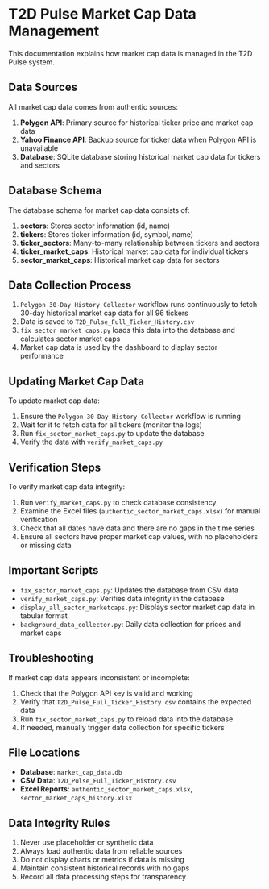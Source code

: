 # T2D Pulse Market Cap Data Management

This documentation explains how market cap data is managed in the T2D Pulse system.

## Data Sources

All market cap data comes from authentic sources:

1. **Polygon API**: Primary source for historical ticker price and market cap data
2. **Yahoo Finance API**: Backup source for ticker data when Polygon API is unavailable
3. **Database**: SQLite database storing historical market cap data for tickers and sectors

## Database Schema

The database schema for market cap data consists of:

1. **sectors**: Stores sector information (id, name)
2. **tickers**: Stores ticker information (id, symbol, name)
3. **ticker_sectors**: Many-to-many relationship between tickers and sectors
4. **ticker_market_caps**: Historical market cap data for individual tickers
5. **sector_market_caps**: Historical market cap data for sectors

## Data Collection Process

1. `Polygon 30-Day History Collector` workflow runs continuously to fetch 30-day historical market cap data for all 96 tickers
2. Data is saved to `T2D_Pulse_Full_Ticker_History.csv`
3. `fix_sector_market_caps.py` loads this data into the database and calculates sector market caps
4. Market cap data is used by the dashboard to display sector performance

## Updating Market Cap Data

To update market cap data:

1. Ensure the `Polygon 30-Day History Collector` workflow is running
2. Wait for it to fetch data for all tickers (monitor the logs)
3. Run `fix_sector_market_caps.py` to update the database
4. Verify the data with `verify_market_caps.py`

## Verification Steps

To verify market cap data integrity:

1. Run `verify_market_caps.py` to check database consistency
2. Examine the Excel files (`authentic_sector_market_caps.xlsx`) for manual verification
3. Check that all dates have data and there are no gaps in the time series
4. Ensure all sectors have proper market cap values, with no placeholders or missing data

## Important Scripts

- `fix_sector_market_caps.py`: Updates the database from CSV data
- `verify_market_caps.py`: Verifies data integrity in the database
- `display_all_sector_marketcaps.py`: Displays sector market cap data in tabular format
- `background_data_collector.py`: Daily data collection for prices and market caps

## Troubleshooting

If market cap data appears inconsistent or incomplete:

1. Check that the Polygon API key is valid and working
2. Verify that `T2D_Pulse_Full_Ticker_History.csv` contains the expected data
3. Run `fix_sector_market_caps.py` to reload data into the database
4. If needed, manually trigger data collection for specific tickers

## File Locations

- **Database**: `market_cap_data.db` 
- **CSV Data**: `T2D_Pulse_Full_Ticker_History.csv`
- **Excel Reports**: `authentic_sector_market_caps.xlsx`, `sector_market_caps_history.xlsx`

## Data Integrity Rules

1. Never use placeholder or synthetic data
2. Always load authentic data from reliable sources 
3. Do not display charts or metrics if data is missing
4. Maintain consistent historical records with no gaps
5. Record all data processing steps for transparency